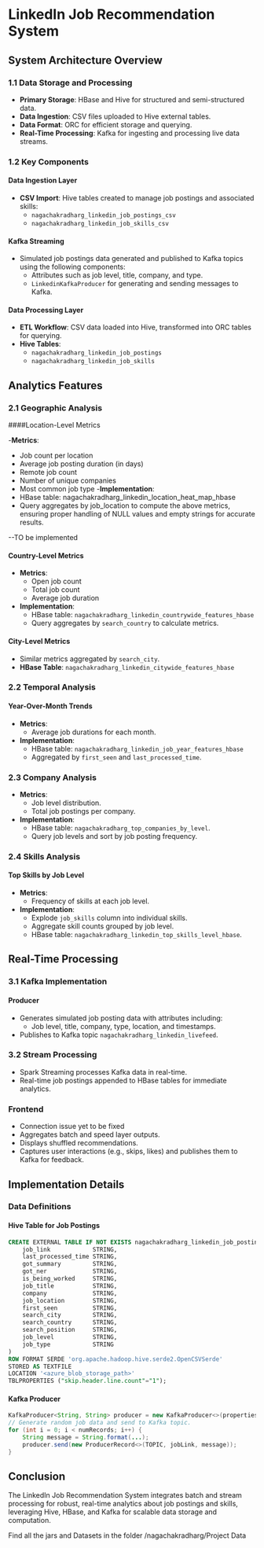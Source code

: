 # LinkedIn Job Recommendation System

## System Architecture Overview

### 1.1 Data Storage and Processing
- **Primary Storage**: HBase and Hive for structured and semi-structured data.
- **Data Ingestion**: CSV files uploaded to Hive external tables.
- **Data Format**: ORC for efficient storage and querying.
- **Real-Time Processing**: Kafka for ingesting and processing live data streams.

### 1.2 Key Components

#### Data Ingestion Layer
- **CSV Import**: Hive tables created to manage job postings and associated skills:
  - `nagachakradharg_linkedin_job_postings_csv`
  - `nagachakradharg_linkedin_job_skills_csv`

#### Kafka Streaming
- Simulated job postings data generated and published to Kafka topics using the following components:
  - Attributes such as job level, title, company, and type.
  - `LinkedinKafkaProducer` for generating and sending messages to Kafka.

#### Data Processing Layer
- **ETL Workflow**: CSV data loaded into Hive, transformed into ORC tables for querying.
- **Hive Tables**:
  - `nagachakradharg_linkedin_job_postings`
  - `nagachakradharg_linkedin_job_skills`

## Analytics Features

### 2.1 Geographic Analysis

####Location-Level Metrics

-**Metrics**:
  - Job count per location
  - Average job posting duration (in days)
  - Remote job count
  - Number of unique companies
  - Most common job type
-**Implementation**:
  - HBase table: nagachakradharg_linkedin_location_heat_map_hbase
  - Query aggregates by job_location to compute the above metrics, ensuring proper handling of NULL values and empty strings for accurate results.

--TO be implemented
#### Country-Level Metrics
- **Metrics**:
  - Open job count
  - Total job count
  - Average job duration
- **Implementation**:
  - HBase table: `nagachakradharg_linkedin_countrywide_features_hbase`
  - Query aggregates by `search_country` to calculate metrics.

#### City-Level Metrics
- Similar metrics aggregated by `search_city`.
- **HBase Table**: `nagachakradharg_linkedin_citywide_features_hbase`

### 2.2 Temporal Analysis
#### Year-Over-Month Trends
- **Metrics**:
  - Average job durations for each month.
- **Implementation**:
  - HBase table: `nagachakradharg_linkedin_job_year_features_hbase`
  - Aggregated by `first_seen` and `last_processed_time`.

### 2.3 Company Analysis
- **Metrics**:
  - Job level distribution.
  - Total job postings per company.
- **Implementation**:
  - HBase table: `nagachakradharg_top_companies_by_level`.
  - Query job levels and sort by job posting frequency.

### 2.4 Skills Analysis
#### Top Skills by Job Level
- **Metrics**:
  - Frequency of skills at each job level.
- **Implementation**:
  - Explode `job_skills` column into individual skills.
  - Aggregate skill counts grouped by job level.
  - HBase table: `nagachakradharg_linkedin_top_skills_level_hbase`.

## Real-Time Processing

### 3.1 Kafka Implementation
#### Producer
- Generates simulated job posting data with attributes including:
  - Job level, title, company, type, location, and timestamps.
- Publishes to Kafka topic `nagachakradharg_linkedin_livefeed`.

### 3.2 Stream Processing
- Spark Streaming processes Kafka data in real-time.
- Real-time job postings appended to HBase tables for immediate analytics.


### Frontend
- Connection issue yet to be fixed
- Aggregates batch and speed layer outputs.
- Displays shuffled recommendations.
- Captures user interactions (e.g., skips, likes) and publishes them to Kafka for feedback.

## Implementation Details

### Data Definitions
#### Hive Table for Job Postings
```sql
CREATE EXTERNAL TABLE IF NOT EXISTS nagachakradharg_linkedin_job_postings_csv (
    job_link            STRING,
    last_processed_time STRING,
    got_summary         STRING,
    got_ner             STRING,
    is_being_worked     STRING,
    job_title           STRING,
    company             STRING,
    job_location        STRING,
    first_seen          STRING,
    search_city         STRING,
    search_country      STRING,
    search_position     STRING,
    job_level           STRING,
    job_type            STRING
)
ROW FORMAT SERDE 'org.apache.hadoop.hive.serde2.OpenCSVSerde'
STORED AS TEXTFILE
LOCATION '<azure_blob_storage_path>'
TBLPROPERTIES ("skip.header.line.count"="1");
```

#### Kafka Producer
```java
KafkaProducer<String, String> producer = new KafkaProducer<>(properties);
// Generate random job data and send to Kafka topic.
for (int i = 0; i < numRecords; i++) {
    String message = String.format(...);
    producer.send(new ProducerRecord<>(TOPIC, jobLink, message));
}
```

## Conclusion
The LinkedIn Job Recommendation System integrates batch and stream processing for robust, real-time analytics about job postings and skills, leveraging Hive, HBase, and Kafka for scalable data storage and computation.

Find all the jars and Datasets in the folder /nagachakradharg/Project Data
